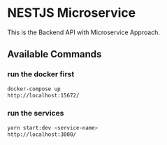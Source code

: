 # NESTJS Microservice

This is the Backend API with Microservice Approach.

## Available Commands

### run the docker first

```bash
docker-compose up
http://localhost:15672/
```

### run the services

```bash
yarn start:dev <service-name>
http://localhost:3000/
```
